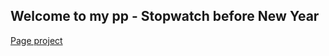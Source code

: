 ## Welcome to my pp - Stopwatch before New Year

<a href="https://aparinaa.github.io/stopwatchny/" target="_blank" rel="noopener">Page project</a>
